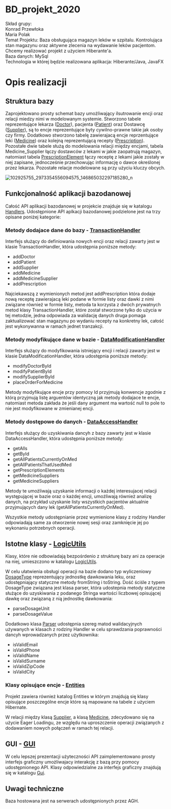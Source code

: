 # BD_projekt_2020

Skład grupy:  
Konrad Przewłoka  
Maria Polak  
Temat Projektu: Baza obsługująca magazyn leków w szpitalu. Kontrolująca stan magazynu oraz aktywne zlecenia na wydawanie leków pacjentom. Chcemy realizować projekt z użyciem Hiberante'a.  
Baza danych: MySql  
Technologia w której będzie realizowana aplikacja: Hiberante/Java, JavaFX

# Opis realizacji

## Struktura bazy 
Zaprojektowano prosty schemat bazy umożliwający ilsutrowanie encji oraz relacji miedzy nimi w modelowanym systemie. Stworzono tabele reprezentujące lekarza ([Doctor](Entities/Doctor.java)), pacjenta ([Patient](Patient.java)) oraz Dostawcę ([Supplier](Supplier.java)), są to encje reprezentujące byty cywilno-prawne takie jak osoby czy firmy. Dodatkowo stworzono tabelę zawierajacą encje reprzentujące leki ([Medicine](Medicine.java)) oraz kolejną reprezentującą recepty ([Prescription](Prescription.java)). Pozostałe dwie tabele służą do  modelowania relacji między encjami, tabela Medicine_Supplier łączy dostawców z lekami w jakie zaopatrują magazyn, natomiast tabela [PrescriptionElement](PrescriptionElement.java) łączy receptę z lekami jakie zostały w niej zapisane, jednocześnie przechowując informację o dawce określonej przez lekarza. Pozostałe relacje modelowane są przy użyciu kluczy obcych. 

![102925755_2973354556094575_146865032297185280_n](https://user-images.githubusercontent.com/32310362/83689088-be327a00-a5ee-11ea-86b2-f8f6c22dcc15.png)

## Funkcjonalność aplikacji bazodanowej
Całość API aplikacji bazodanowej w projekcie znajduje się w katalogu [Handlers](https://github.com/KonradPR/BD_projekt_2020/tree/master/Projekt%20Szpital/src/Handlers).
Udostępnione API aplkacji bazodanowej podzielone jest na trzy opisane poniżej kategorie:

### Metody dodajace dane do bazy - [TransactionHandler](https://github.com/KonradPR/BD_projekt_2020/tree/master/Projekt%20Szpital/src/Handlers/TransactionHandler.java)
Interfejs służący do definiowania nowych encji oraz relacji zawarty jest w klasie TransactionHandler, która udostępnia poniższe metody:
- addDoctor
- addPatient
- addSupplier
- addMedicine
- addMedicineSupplier
- addPrescription

Najciekawszą z wymienionych metod jest addPrescription która dodaje nową receptę zawierajacą leki podane w formie listy oraz dawki z nimi związane również w formie listy, metoda ta korzysta z dwóch prywatnych metod klasy TransactionHandler, które został stworzone tylko do użycia w tej metodzie, jedna odpowiada za walidację danych druga pomaga zaktualizować stan magazynu po wydaniu recepty na konkretny lek, całość jest wykonywanna w ramach jednet tranzakcji.

### Metody modyfikujące dane w bazie - [DataModificationHandler](https://github.com/KonradPR/BD_projekt_2020/tree/master/Projekt%20Szpital/src/Handlers/DataModificationHandler.java)
Interfejs służący do modyfikowania istniejący encji i relacji zawarty jest w klasie DataModificationHandler, która udostępnia poniższe metody:
- modifyDoctorById
- modifyPatientById
- modifySupplierById
- placeOrderForMedicine

Metody modyfikujące encje przy pomocy Id przyjmują konwencje zgodnie z którą przyjmują listę arguentów identyczną jak metody dodajace te encje, natomiast metoda zakłada że jeśli dany argument ma wartość null to pole to nie jest modyfikowane w zmienianej encji.

### Metody dostępowe do danych - [DataAccessHandler](https://github.com/KonradPR/BD_projekt_2020/tree/master/Projekt%20Szpital/src/Handlers/DataAccessHandler.java)
Interfejs służący do uzyskiwania dancyh z bazy zawarty jest w klasie DataAccessHandler, która udostępnia poniższe metody:
- getAll<EntitityClass>s
- get<EntityClass>ById
- getAllPatientsCurrentlyOnMed
- getAllPatientsThatUsedMed
- getPrescriptionElements
- getMedicineSuppliers
- getMedicineSuppliers
  
Metody te umożliwają uzyskanie informacji o każdej interesujacej relacji występującej w bazie oraz o każdej encji, umożliwają również  analizę danych, na przykład uzyskanie listy wszystkich pacjentów aktualnie przyjmujących dany lek (getAllPatientsCurrentlyOnMed).
  
Wszystkie metody udostępnianie przez wymienione klasy z rodziny Handler odpowiadają same za otworzenie nowej sesji oraz zamknięcie jej po wykonaniu potrzebnych operacji.

## Istotne klasy - [LogicUtils](https://github.com/KonradPR/BD_projekt_2020/tree/master/Projekt%20Szpital/src/LogicUtils)
Klasy, które nie odbowiadają bezpośrdenio z strukturę bazy ani za operacje na niej, umieszczono w katalogu [LogicUtils](https://github.com/KonradPR/BD_projekt_2020/tree/master/Projekt%20Szpital/src/LogicUtils).

W celu ułatwienia obsługi operacji na bazie dodano typ wyliczeniowy [DosageType](DosageType.java) reprezentujący jednostkę dawkowania leku, oraz udostępniający statyczne metody fromString i toString. Dość ściśle z typem DosageType związana jest klasa parser, która udostepnia metody statyczne służące do uzyskiwania z podanego Stringa wartości liczbowej opisującej dawkę oraz związaną z nią jednostkę dawkowania:
- parseDosageUnit
- parseDosageValue  
  
Dodatkowo klasa [Parser](Parser.java) udostępnia szereg matod walidacyjnych używanych w klasach z rodziny Handler w celu sprawdzania poprawności dancyh wprowadzanych przez użytkownika:  

- isValidEmail
- isValidPhone
- isValidName
- isValidSurname
- isValidZipCode
- isValidCity

### Klasy opisujące encje - [Entities](https://https://github.com/KonradPR/BD_projekt_2020/tree/master/Projekt%20Szpital/src/Entities)
Projekt zawiera również katalog Entities w którym znajdują się klasy opisujące poszczególne encje które są mapowane na tabele z użyciem Hibernate.

W relacji między klasą [Supplier](Supplier.java), a klasą [Medicine](Medicine.java), zdecydowano się na użycie Eager Loadingu, ze względu na uproszczenie operacji związanych z dodawaniem nowych połączeń w ramach tej relacji.


## GUI - [GUI](https://github.com/KonradPR/BD_projekt_2020/tree/master/Projekt%20Szpital/src/Gui)
W celu lepszej prezentacji użyteczności API zaimplementowano prosty interfejs graficzny umożliwajacy interakcję z bazą przy pomocy udostępnionego API.
Klasy odpowiedzialne za interfejs graficzny znajdują się w katalogu [Gui]((https://github.com/KonradPR/BD_projekt_2020/tree/master/Projekt%20Szpital/src/Gui)).


## Uwagi techniczne
Baza hostowana jest na serwerach udostępnionych przez AGH.







